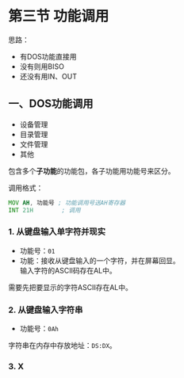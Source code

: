 # 第三节 功能调用

思路：

* 有DOS功能直接用
* 没有则用BISO
* 还没有用IN、OUT

## 一、DOS功能调用

* 设备管理
* 目录管理
* 文件管理
* 其他

包含多个**子功能**的功能包，各子功能用功能号来区分。

调用格式：

```asm
MOV AH, 功能号 ; 功能调用号送AH寄存器
INT 21H        ; 调用
```

### 1. 从键盘输入单字符并现实

* 功能号：`01`
* 功能：接收从键盘输入的一个字符，并在屏幕回显。  
  输入字符的ASCII码存在AL中。

需要先把要显示的字符ASCII存在AL中。

### 2. 从键盘输入字符串

* 功能号：`0Ah`

字符串在内存中存放地址：`DS:DX`。

### 3. X